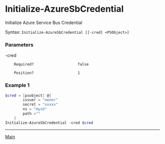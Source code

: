 # Initialize-AzureSbCredential #
Initialize Azure Service Bus Credential

Syntax: `Initialize-AzureSbCredential [[-cred] <PSObject>]`

### Parameters ###

-cred <PSObject>     
  
        Required?                    false

        Position?                    1

### Example 1 ###

```powershell
$cred = [psobject] @{
        issuer = "owner"
		secret = "xxxxx"
		ns = "mysb"
		path =""
	}
Initialize-AzureSbCredential -cred $cred
```

----------

[Main](../AzureServiceBus.md)